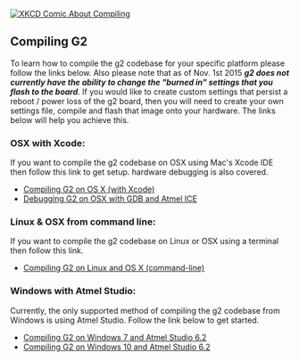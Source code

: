 [![XKCD Comic About Compiling](http://imgs.xkcd.com/comics/compiling.png)](http://xkcd.com/303/)
## Compiling G2
To learn how to compile the g2 codebase for your specific platform please follow the links below.  Also please note that as of Nov. 1st 2015 ***g2 does not currently have the ability to change the "burned in" settings that you flash to the board***.  If you would like to create custom settings that persist a reboot / power loss of the g2 board, then you will need to create your own settings file, compile and flash that image onto your hardware.  The links below will help you achieve this.

### OSX with Xcode:
If you want to compile the g2 codebase on OSX using Mac's Xcode IDE then follow this link to get setup. hardware debugging is also covered.
- [Compiling G2 on OS X (with Xcode)](Compiling-G2-on-OS-X-(with-Xcode))
- [Debugging G2 on OSX with GDB and Atmel ICE](Debugging-G2-on-OSX-with-GDB-and-Atmel-ICE)

### Linux & OSX from command line:
If you want to compile the g2 codebase on Linux or OSX using a terminal then follow this link.
- [Compiling G2 on Linux and OS X (command-line)](Compiling-G2-on-Linux-and-OS-X-(command-line))

### Windows with Atmel Studio:
Currently, the only supported method of compiling the g2 codebase from Windows is using Atmel Studio.  Follow the link below to get started.
- [Compiling G2 on Windows 7 and Atmel Studio 6.2](Compiling-G2-on-Windows-7-and-Atmel-Studio-6.2)
- [Compiling G2 on Windows 10 and Atmel Studio 6.2](Compiling-G2-on-Windows-10-and-Atmel-Studio-6.2)
